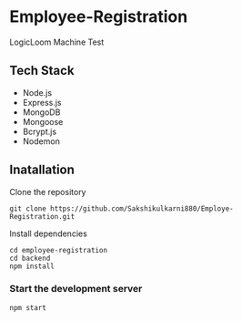# Employee-Registration
LogicLoom Machine Test

## Tech Stack

* Node.js
* Express.js
* MongoDB
* Mongoose
* Bcrypt.js
* Nodemon

## Inatallation

Clone the repository
```
git clone https://github.com/Sakshikulkarni880/Employe-Registration.git
```

Install dependencies
```
cd employee-registration
cd backend
npm install
```

### Start the development server
```
npm start
```
